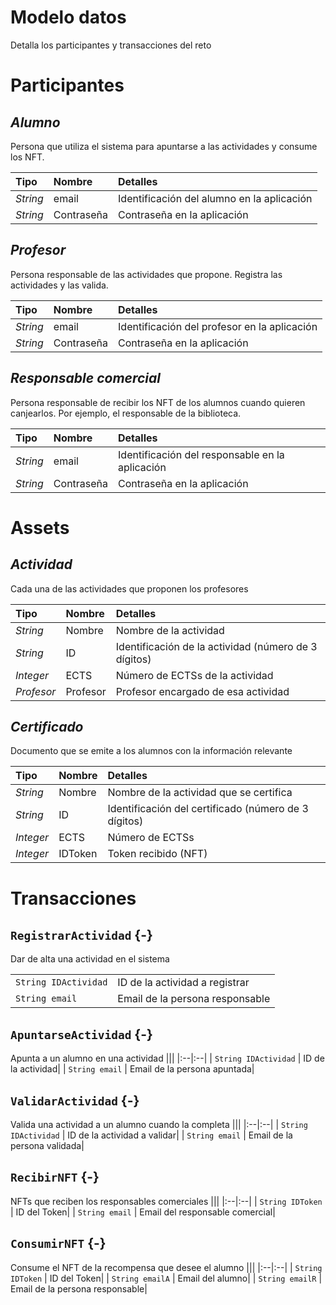 # Modelo datos

Detalla los participantes y transacciones del reto

# Participantes

## _Alumno_

Persona que utiliza el sistema para apuntarse a las actividades y consume los NFT.

|Tipo|Nombre|Detalles
|:--|:--|:--
|_String_|email|Identificación del alumno en la aplicación|
|_String_|Contraseña|Contraseña en la aplicación|

## _Profesor_

Persona responsable de las actividades que propone. Registra las actividades y las valida.

|Tipo|Nombre|Detalles
|:--|:--|:--
|_String_|email|Identificación del profesor en la aplicación|
|_String_|Contraseña|Contraseña en la aplicación|


## _Responsable comercial_

Persona responsable de recibir los NFT de los alumnos cuando quieren canjearlos. Por ejemplo, el responsable de la biblioteca.

|Tipo|Nombre|Detalles
|:--|:--|:--
|_String_|email|Identificación del responsable en la aplicación|
|_String_|Contraseña|Contraseña en la aplicación|

# Assets

## _Actividad_

Cada una de las actividades que proponen los profesores


|Tipo|Nombre|Detalles
|:--|:--|:--
|_String_|Nombre|Nombre de la actividad|
| _String_ | ID   | Identificación de la actividad (número de 3 dígitos) |
| _Integer_ | ECTS   | Número de ECTSs de la actividad |
| _Profesor_ | Profesor   | Profesor encargado de esa actividad |


## _Certificado_

Documento que se emite a los alumnos con la información relevante

|Tipo|Nombre|Detalles
|:--|:--|:--
|_String_|Nombre|Nombre de la actividad que se certifica|
| _String_ | ID   | Identificación del certificado (número de 3 dígitos) |
| _Integer_ | ECTS   | Número de ECTSs |
| _Integer_ | IDToken   | Token recibido (NFT) |

# Transacciones


## `RegistrarActividad` {-}

Dar de alta una actividad en el sistema

|||
|:--|:--|
|  `String IDActividad` | ID de la actividad a registrar| 
|  `String email` | Email de la persona responsable| 

## `ApuntarseActividad` {-}

Apunta a un alumno en una actividad
|||
|:--|:--|
|  `String IDActividad` | ID de la actividad| 
|  `String email` | Email de la persona apuntada| 


## `ValidarActividad` {-}

Valida una actividad a un alumno cuando la completa
|||
|:--|:--|
|  `String IDActividad` | ID de la actividad a validar| 
|  `String email` | Email de la persona validada| 

## `RecibirNFT` {-}

NFTs que reciben los responsables comerciales
|||
|:--|:--|
|  `String IDToken` | ID del Token| 
|  `String email` | Email del responsable comercial|

## `ConsumirNFT` {-}

Consume el NFT de la recompensa que desee el alumno
|||
|:--|:--|
|  `String IDToken` | ID del Token| 
|  `String emailA` | Email del alumno|
|  `String emailR` | Email de la persona responsable| 

